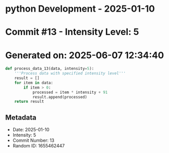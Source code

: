 ﻿# python Development - 2025-01-10
# Commit #13 - Intensity Level: 5
# Generated on: 2025-06-07 12:34:40
```python
def process_data_13(data, intensity=5):
    '''Process data with specified intensity level'''
    result = []
    for item in data:
        if item > 0:
            processed = item * intensity + 91
            result.append(processed)
    return result
```
## Metadata
- Date: 2025-01-10
- Intensity: 5
- Commit Number: 13
- Random ID: 1655462447
